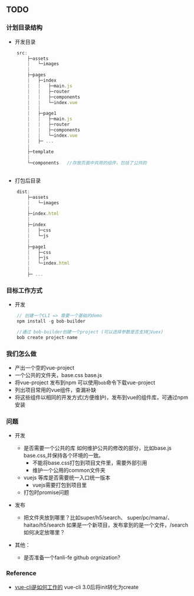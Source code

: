 ## TODO

### 计划目录结构
- 开发目录
```javascript
    src: 
        ├─assets
        |   └─images
        |
        ├─pages
        |   ├─index
        |   |   ├─main.js
        |   |   ├─router
        |   |   ├─components
        |   |   └─index.vue
        |   |
        |   ├─page1
        |   |   ├─main.js
        |   |   ├─router
        |   |   ├─components
        |   |   └─index.vue
        |   ├─ ...
        |
        ├─template
        |
        └─components   //存放页面中共用的组件，包括了公共的
 
```
- 打包后目录
```javascript
    dist:
        ├─assets
        |   └─images 
        |
        ├─index.html
        |
        ├─index
        |   ├─css
        |   └─js 
        |
        ├─page1
        |   ├─css
        |   ├─js
        |   └─index.html
        |
        ├─ ...
```

### 目标工作方式

- 开发

``` javascript
    // 创建一个CLI => 需要一个基础的demo
    npm install -g bob-builder

    //通过 bob-builder创建一个project (可以选择参数是否支持Vuex)
    bob create project-name

```

### 我们怎么做

- 产出一个空的vue-project
- 一个公共的文件夹，base.css base.js 
- 将vue-project 发布到npm 可以使用`bob`命令下载vue-project  
- 列出项目常用的vue组件，查漏补缺
- 将这些组件以相同的开发方式(方便维护)，发布到vue的组件库，可通过npm 安装

### 问题
- 开发
    - 是否需要一个公共的库 如何维护公共的修改的部分，比如base.js base.css,并保持各个环境的一致。
        - 不能将base.css打包到项目文件里，需要外部引用
        - 维护一个公用的common文件夹
    - vuejs 等库是否需要统一入口统一版本
        - vuejs需要打包到项目里
    - 打包时promise问题

- 发布
    - 把文件夹放到哪里？比如super/h5/search、 super/pc/mama/、 haitao/h5/search 如果是一个新项目，发布拿到的是一个文件，/search如何决定放哪里？

- 其他：
    - 是否准备一个fanli-fe github orgnization?


### Reference
 - [vue-cli是如何工作的](https://segmentfault.com/a/1190000009803941)
  vue-cli 3.0后将init转化为create 

